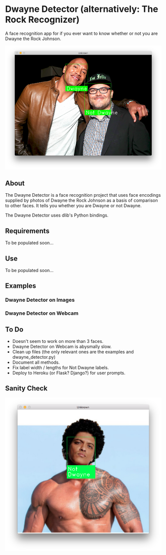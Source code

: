 # Dwayne Detector (alternatively: The Rock Recognizer)
A face recognition app for if you ever want to know whether or not you are Dwayne the Rock Johnson.

![Dwayne Detector](https://github.com/tespin/dwayne-detector/blob/master/documentation/dwayne_detector_12.png)

## About
The Dwayne Detector is a face recognition project that uses face encodings supplied by photos of Dwayne the Rock Johnson as a basis of comparison to other faces. It tells you whether you are Dwayne or not Dwayne. 

The Dwayne Detector uses dlib's Python bindings.

## Requirements
To be populated soon...

## Use
To be populated soon...

## Examples
### Dwayne Detector on Images

### Dwayne Detector on Webcam

## To Do
* Doesn't seem to work on more than 3 faces.
* Dwayne Detector on Webcam is abysmally slow.
* Clean up files (the only relevant ones are the examples and dwayne_detector.py)
* Document all methods. 
* Fix label width / lengths for Not Dwayne labels.
* Deploy to Heroku (or Flask? Django?) for user prompts.

## Sanity Check
![Dwuno](https://github.com/tespin/dwayne-detector/blob/master/documentation/dwuno_mars.png)
